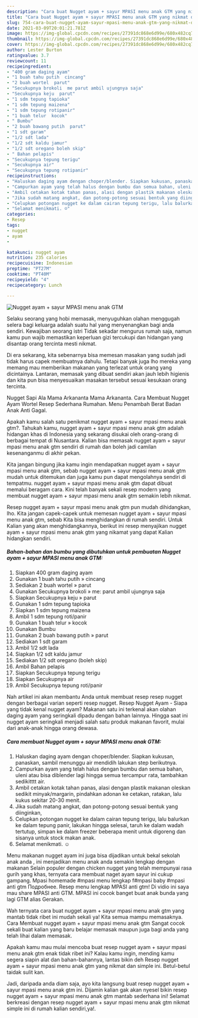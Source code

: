 ```yaml
---
description: "Cara buat Nugget ayam + sayur MPASI menu anak GTM yang nikmat dan Mudah Dibuat"
title: "Cara buat Nugget ayam + sayur MPASI menu anak GTM yang nikmat dan Mudah Dibuat"
slug: 754-cara-buat-nugget-ayam-sayur-mpasi-menu-anak-gtm-yang-nikmat-dan-mudah-dibuat
date: 2021-03-09T20:01:21.781Z
image: https://img-global.cpcdn.com/recipes/27391dc868e6d99e/680x482cq70/nugget-ayam-sayur-mpasi-menu-anak-gtm-foto-resep-utama.jpg
thumbnail: https://img-global.cpcdn.com/recipes/27391dc868e6d99e/680x482cq70/nugget-ayam-sayur-mpasi-menu-anak-gtm-foto-resep-utama.jpg
cover: https://img-global.cpcdn.com/recipes/27391dc868e6d99e/680x482cq70/nugget-ayam-sayur-mpasi-menu-anak-gtm-foto-resep-utama.jpg
author: Lester Burton
ratingvalue: 3.7
reviewcount: 11
recipeingredient:
- "400 gram daging ayam"
- "1 buah tahu putih  cincang"
- "2 buah wortel  parut"
- "Secukupnya brokoli  me parut ambil ujungnya saja"
- "Secukupnya keju  parut"
- "1 sdm tepung tapioka"
- "1 sdm tepung maizena"
- "1 sdm tepung rotipanir"
- "1 buah telur  kocok"
- " Bumbu"
- "2 buah bawang putih  parut"
- "1 sdt garam"
- "1/2 sdt lada"
- "1/2 sdt kaldu jamur"
- "1/2 sdt oregano boleh skip"
- " Bahan pelapis"
- "Secukupnya tepung terigu"
- "Secukupnya air"
- "Secukupnya tepung rotipanir"
recipeinstructions:
- "Haluskan daging ayam dengan choper/blender. Siapkan kukusan, panaskan, sambil menunggu air mendidih lakukan step berikutnya."
- "Campurkan ayam yang telah halus dengan bumbu dan semua bahan, uleni atau bisa diblender lagi hingga semua tercampur rata, tambahkan sedikitttt air."
- "Ambil cetakan kotak tahan panas, alasi dengan plastik makanan oleskan sedikit minyak/margarin, pindahkan adonan ke cetakan, ratakan, lalu kukus sekitar 20-30 menit."
- "Jika sudah matang angkat, dan potong-potong sesuai bentuk yang diinginkan,"
- "Celupkan potongan nugget ke dalam cairan tepung terigu, lalu balurkan ke dalam tepung panir, lakukan hingga selesai, taruh ke dalam wadah tertutup, simpan ke dalam freezer beberapa menit untuk digoreng dan sisanya untuk stock makan anak."
- "Selamat menikmati. ☺️"
categories:
- Resep
tags:
- nugget
- ayam
- 

katakunci: nugget ayam  
nutrition: 235 calories
recipecuisine: Indonesian
preptime: "PT27M"
cooktime: "PT40M"
recipeyield: "4"
recipecategory: Lunch

---
```



![Nugget ayam + sayur MPASI menu anak GTM](https://img-global.cpcdn.com/recipes/27391dc868e6d99e/680x482cq70/nugget-ayam-sayur-mpasi-menu-anak-gtm-foto-resep-utama.jpg)

Selaku seorang yang hobi memasak, menyuguhkan olahan menggugah selera bagi keluarga adalah suatu hal yang menyenangkan bagi anda sendiri. Kewajiban seorang istri Tidak sekadar mengurus rumah saja, namun kamu pun wajib memastikan keperluan gizi tercukupi dan hidangan yang disantap orang tercinta mesti nikmat.

Di era  sekarang, kita sebenarnya bisa memesan masakan yang sudah jadi tidak harus capek membuatnya dahulu. Tetapi banyak juga lho mereka yang memang mau memberikan makanan yang terlezat untuk orang yang dicintainya. Lantaran, memasak yang dibuat sendiri akan jauh lebih higienis dan kita pun bisa menyesuaikan masakan tersebut sesuai kesukaan orang tercinta. 

Nugget Sapi Ala Mama Arkananta Mama Arkananta. Cara Membuat Nugget Ayam Wortel Resep Sederhana Rumahan. Menu Penambah Berat Badan Anak Anti Gagal.

Apakah kamu salah satu penikmat nugget ayam + sayur mpasi menu anak gtm?. Tahukah kamu, nugget ayam + sayur mpasi menu anak gtm adalah hidangan khas di Indonesia yang sekarang disukai oleh orang-orang di berbagai tempat di Nusantara. Kalian bisa memasak nugget ayam + sayur mpasi menu anak gtm sendiri di rumah dan boleh jadi camilan kesenanganmu di akhir pekan.

Kita jangan bingung jika kamu ingin mendapatkan nugget ayam + sayur mpasi menu anak gtm, sebab nugget ayam + sayur mpasi menu anak gtm mudah untuk ditemukan dan juga kamu pun dapat mengolahnya sendiri di tempatmu. nugget ayam + sayur mpasi menu anak gtm dapat dibuat memalui beragam cara. Kini telah banyak sekali resep modern yang membuat nugget ayam + sayur mpasi menu anak gtm semakin lebih nikmat.

Resep nugget ayam + sayur mpasi menu anak gtm pun mudah dihidangkan, lho. Kita jangan capek-capek untuk memesan nugget ayam + sayur mpasi menu anak gtm, sebab Kita bisa menghidangkan di rumah sendiri. Untuk Kalian yang akan menghidangkannya, berikut ini resep menyajikan nugget ayam + sayur mpasi menu anak gtm yang nikamat yang dapat Kalian hidangkan sendiri.

<!--inarticleads1-->

##### Bahan-bahan dan bumbu yang dibutuhkan untuk pembuatan Nugget ayam + sayur MPASI menu anak GTM:

1. Siapkan 400 gram daging ayam
1. Gunakan 1 buah tahu putih » cincang
1. Sediakan 2 buah wortel » parut
1. Gunakan Secukupnya brokoli » me: parut ambil ujungnya saja
1. Siapkan Secukupnya keju » parut
1. Gunakan 1 sdm tepung tapioka
1. Siapkan 1 sdm tepung maizena
1. Ambil 1 sdm tepung roti/panir
1. Gunakan 1 buah telur » kocok
1. Gunakan  Bumbu
1. Gunakan 2 buah bawang putih » parut
1. Sediakan 1 sdt garam
1. Ambil 1/2 sdt lada
1. Siapkan 1/2 sdt kaldu jamur
1. Sediakan 1/2 sdt oregano (boleh skip)
1. Ambil  Bahan pelapis
1. Siapkan Secukupnya tepung terigu
1. Siapkan Secukupnya air
1. Ambil Secukupnya tepung roti/panir


Nah artikel ini akan membantu Anda untuk membuat resep resep nugget dengan berbagai varian seperti resep nugget. Resep Nugget Ayam - Siapa yang tidak kenal nugget ayam? Makanan satu ini terkenal akan olahan daging ayam yang seringkali dipadu dengan bahan lainnya. Hingga saat ini nugget ayam seringkali menjadi salah satu produk makanan favorit, mulai dari anak-anak hingga orang dewasa. 

<!--inarticleads2-->

##### Cara membuat Nugget ayam + sayur MPASI menu anak GTM:

1. Haluskan daging ayam dengan choper/blender. Siapkan kukusan, panaskan, sambil menunggu air mendidih lakukan step berikutnya.
1. Campurkan ayam yang telah halus dengan bumbu dan semua bahan, uleni atau bisa diblender lagi hingga semua tercampur rata, tambahkan sedikitttt air.
1. Ambil cetakan kotak tahan panas, alasi dengan plastik makanan oleskan sedikit minyak/margarin, pindahkan adonan ke cetakan, ratakan, lalu kukus sekitar 20-30 menit.
1. Jika sudah matang angkat, dan potong-potong sesuai bentuk yang diinginkan,
1. Celupkan potongan nugget ke dalam cairan tepung terigu, lalu balurkan ke dalam tepung panir, lakukan hingga selesai, taruh ke dalam wadah tertutup, simpan ke dalam freezer beberapa menit untuk digoreng dan sisanya untuk stock makan anak.
1. Selamat menikmati. ☺️


Menu makanan nugget ayam ini juga bisa dijadikan untuk bekal sekolah anak anda , ini menjadikan menu anak anda semakin lengkap dengan makanan Selain populer dengan chicken nugget yang telah mempunyai rasa gurih yang khas, ternyata cara membuat naget ayam sayur ini cukup gampang. Mpasi homemade #mpasi menu lengkap f#mpasi baby #mpasi anti gtm Подробнее. Resep menu lengkap MPASI anti gtm! Di vidio ini saya mau share MPASI anti GTM. MPASI ini cocok banget buat anak bunda yang lagi GTM alias Gerakan. 

Wah ternyata cara buat nugget ayam + sayur mpasi menu anak gtm yang mantab tidak ribet ini mudah sekali ya! Kita semua mampu memasaknya. Cara Membuat nugget ayam + sayur mpasi menu anak gtm Sangat cocok sekali buat kalian yang baru belajar memasak maupun juga bagi anda yang telah lihai dalam memasak.

Apakah kamu mau mulai mencoba buat resep nugget ayam + sayur mpasi menu anak gtm enak tidak ribet ini? Kalau kamu ingin, mending kamu segera siapin alat dan bahan-bahannya, lantas bikin deh Resep nugget ayam + sayur mpasi menu anak gtm yang nikmat dan simple ini. Betul-betul taidak sulit kan. 

Jadi, daripada anda diam saja, ayo kita langsung buat resep nugget ayam + sayur mpasi menu anak gtm ini. Dijamin kalian gak akan nyesel bikin resep nugget ayam + sayur mpasi menu anak gtm mantab sederhana ini! Selamat berkreasi dengan resep nugget ayam + sayur mpasi menu anak gtm nikmat simple ini di rumah kalian sendiri,ya!.

